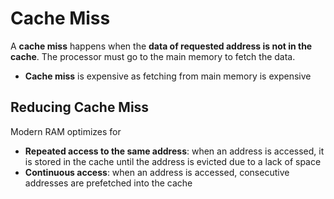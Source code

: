 # Cache Miss

A **cache miss** happens when the **data of requested address is not in the
cache**. The processor must go to the main memory to fetch the data.

- **Cache miss** is expensive as fetching from main memory is expensive

## Reducing Cache Miss

Modern RAM optimizes for

- **Repeated access to the same address**: when an address is accessed, it is
  stored in the cache until the address is evicted due to a lack of space
- **Continuous access**: when an address is accessed, consecutive addresses are
  prefetched into the cache
